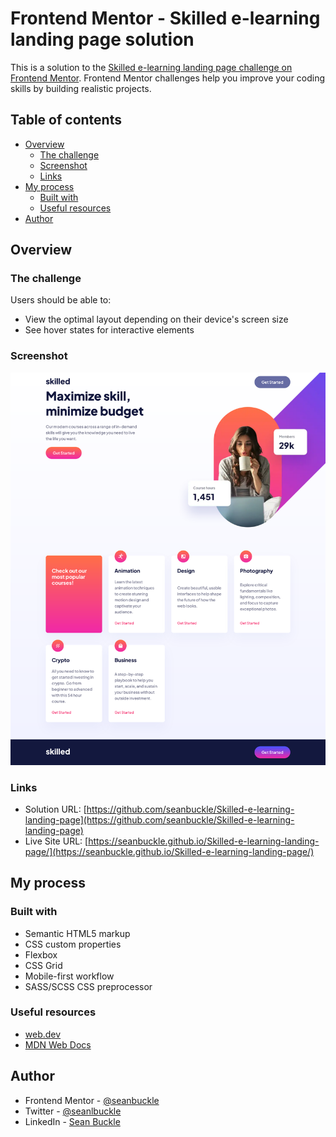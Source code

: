 # Frontend Mentor - Skilled e-learning landing page solution

This is a solution to the [Skilled e-learning landing page challenge on Frontend Mentor](https://www.frontendmentor.io/challenges/skilled-elearning-landing-page-S1ObDrZ8q). Frontend Mentor challenges help you improve your coding skills by building realistic projects.

## Table of contents

- [Overview](#overview)
  - [The challenge](#the-challenge)
  - [Screenshot](#screenshot)
  - [Links](#links)
- [My process](#my-process)
  - [Built with](#built-with)
  - [Useful resources](#useful-resources)
- [Author](#author)

## Overview

### The challenge

Users should be able to:

- View the optimal layout depending on their device's screen size
- See hover states for interactive elements

### Screenshot

![](./images/screenshot.png)


### Links

- Solution URL: [https://github.com/seanbuckle/Skilled-e-learning-landing-page](https://github.com/seanbuckle/Skilled-e-learning-landing-page)
- Live Site URL: [https://seanbuckle.github.io/Skilled-e-learning-landing-page/](https://seanbuckle.github.io/Skilled-e-learning-landing-page/)

## My process

### Built with

- Semantic HTML5 markup
- CSS custom properties
- Flexbox
- CSS Grid
- Mobile-first workflow
- SASS/SCSS CSS preprocessor

### Useful resources

- [web.dev](https://web.dev)
- [MDN Web Docs](https://developer.mozilla.org/)

## Author
- Frontend Mentor - [@seanbuckle](https://www.frontendmentor.io/profile/seanbuckle)
- Twitter - [@seanlbuckle](https://www.twitter.com/seanlbuckle)
- LinkedIn - [Sean Buckle](https://www.linkedin.com/in/seanbuckle)

